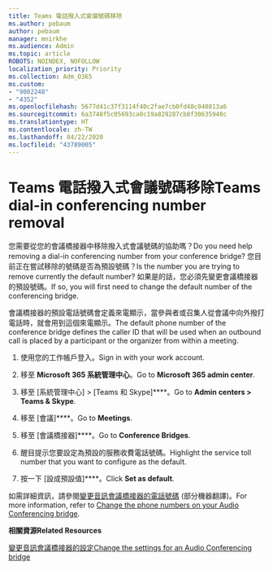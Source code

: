 ```yaml
---
title: Teams 電話撥入式會議號碼移除
ms.author: pebaum
author: pebaum
manager: mnirkhe
ms.audience: Admin
ms.topic: article
ROBOTS: NOINDEX, NOFOLLOW
localization_priority: Priority
ms.collection: Adm_O365
ms.custom:
- "9002248"
- "4352"
ms.openlocfilehash: 5677d41c37f3114f40c2fae7cb0fd48c040813a6
ms.sourcegitcommit: 6a3748f5c05693ca0c19a829287cb8f30635940c
ms.translationtype: HT
ms.contentlocale: zh-TW
ms.lasthandoff: 04/22/2020
ms.locfileid: "43789005"
---
```

# <a name="teams-dial-in-conferencing-number-removal"></a><span data-ttu-id="225dc-102">Teams 電話撥入式會議號碼移除</span><span class="sxs-lookup"><span data-stu-id="225dc-102">Teams dial-in conferencing number removal</span></span>

<span data-ttu-id="225dc-103">您需要從您的會議橋接器中移除撥入式會議號碼的協助嗎？</span><span class="sxs-lookup"><span data-stu-id="225dc-103">Do you need help removing a dial-in conferencing number from your conference bridge?</span></span> <span data-ttu-id="225dc-104">您目前正在嘗試移除的號碼是否為預設號碼？</span><span class="sxs-lookup"><span data-stu-id="225dc-104">Is the number you are trying to remove currently the default number?</span></span> <span data-ttu-id="225dc-105">如果是的話，您必須先變更會議橋接器的預設號碼。</span><span class="sxs-lookup"><span data-stu-id="225dc-105">If so, you will first need to change the default number of the conferencing bridge.</span></span>

<span data-ttu-id="225dc-106">會議橋接器的預設電話號碼會定義來電顯示，當參與者或召集人從會議中向外撥打電話時，就會用到這個來電顯示。</span><span class="sxs-lookup"><span data-stu-id="225dc-106">The default phone number of the conference bridge defines the caller ID that will be used when an outbound call is placed by a participant or the organizer from within a meeting.</span></span>

1. <span data-ttu-id="225dc-107">使用您的工作帳戶登入。</span><span class="sxs-lookup"><span data-stu-id="225dc-107">Sign in with your work account.</span></span>

2. <span data-ttu-id="225dc-108">移至 **Microsoft 365 系統管理中心**。</span><span class="sxs-lookup"><span data-stu-id="225dc-108">Go to **Microsoft 365 admin center**.</span></span>

3. <span data-ttu-id="225dc-109">移至 [系統管理中心] > [Teams 和 Skype]\*\*\*\*。</span><span class="sxs-lookup"><span data-stu-id="225dc-109">Go to **Admin centers > Teams & Skype**.</span></span>

4. <span data-ttu-id="225dc-110">移至 [會議]\*\*\*\*。</span><span class="sxs-lookup"><span data-stu-id="225dc-110">Go to **Meetings**.</span></span>

5. <span data-ttu-id="225dc-111">移至 [會議橋接器]\*\*\*\*。</span><span class="sxs-lookup"><span data-stu-id="225dc-111">Go to **Conference Bridges**.</span></span>

6. <span data-ttu-id="225dc-112">醒目提示您要設定為預設的服務收費電話號碼。</span><span class="sxs-lookup"><span data-stu-id="225dc-112">Highlight the service toll number that you want to configure as the default.</span></span>

7. <span data-ttu-id="225dc-113">按一下 [設成預設值]\*\*\*\*。</span><span class="sxs-lookup"><span data-stu-id="225dc-113">Click **Set as default**.</span></span>

<span data-ttu-id="225dc-114">如需詳細資訊，請參閱[變更音訊會議橋接器的電話號碼](https://docs.microsoft.com/microsoftteams/change-the-phone-numbers-on-your-audio-conferencing-bridge) (部分機器翻譯)。</span><span class="sxs-lookup"><span data-stu-id="225dc-114">For more information, refer to [Change the phone numbers on your Audio Conferencing bridge](https://docs.microsoft.com/microsoftteams/change-the-phone-numbers-on-your-audio-conferencing-bridge).</span></span>

<span data-ttu-id="225dc-115">**相關資源**</span><span class="sxs-lookup"><span data-stu-id="225dc-115">**Related Resources**</span></span>

[<span data-ttu-id="225dc-116">變更音訊會議橋接器的設定</span><span class="sxs-lookup"><span data-stu-id="225dc-116">Change the settings for an Audio Conferencing bridge</span></span>](https://docs.microsoft.com/microsoftteams/change-the-settings-for-an-audio-conferencing-bridge)
